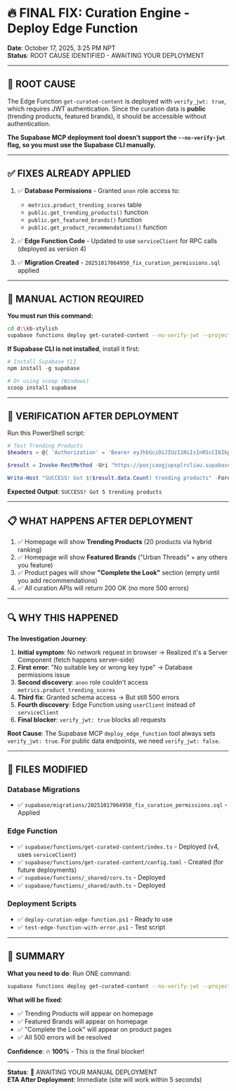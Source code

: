 # 🔥 FINAL FIX: Curation Engine - Deploy Edge Function

**Date**: October 17, 2025, 3:25 PM NPT  
**Status**: ROOT CAUSE IDENTIFIED - AWAITING YOUR DEPLOYMENT  

---

## 🎯 ROOT CAUSE

The Edge Function `get-curated-content` is deployed with `verify_jwt: true`, which requires JWT authentication. Since the curation data is **public** (trending products, featured brands), it should be accessible without authentication.

**The Supabase MCP deployment tool doesn't support the `--no-verify-jwt` flag, so you must use the Supabase CLI manually.**

---

## ✅ FIXES ALREADY APPLIED

1. ✅ **Database Permissions** - Granted `anon` role access to:
   - `metrics.product_trending_scores` table
   - `public.get_trending_products()` function
   - `public.get_featured_brands()` function
   - `public.get_product_recommendations()` function

2. ✅ **Edge Function Code** - Updated to use `serviceClient` for RPC calls (deployed as version 4)

3. ✅ **Migration Created** - `20251017064950_fix_curation_permissions.sql` applied

---

## 🚨 MANUAL ACTION REQUIRED

**You must run this command:**

```bash
cd d:\kb-stylish
supabase functions deploy get-curated-content --no-verify-jwt --project-ref poxjcaogjupsplrcliau
```

**If Supabase CLI is not installed**, install it first:

```powershell
# Install Supabase CLI
npm install -g supabase

# Or using scoop (Windows)
scoop install supabase
```

---

## 🧪 VERIFICATION AFTER DEPLOYMENT

Run this PowerShell script:

```powershell
# Test Trending Products
$headers = @{ 'Authorization' = 'Bearer eyJhbGciOiJIUzI1NiIsInR5cCI6IkpXVCJ9.eyJpc3MiOiJzdXBhYmFzZSIsInJlZiI6InBveGpjYW9nanVwc3BscmNsaWF1Iiwicm9sZSI6ImFub24iLCJpYXQiOjE3NTMxODE5MzUsImV4cCI6MjA2ODc1NzkzNX0.KAj8qHVnNmY2b6K-3B7xJ2qLEKEm7XhJxoJ1MfqG-nU' }

$result = Invoke-RestMethod -Uri "https://poxjcaogjupsplrcliau.supabase.co/functions/v1/get-curated-content?action=fetch_trending_products&limit=5" -Headers $headers

Write-Host "SUCCESS! Got $($result.data.Count) trending products" -ForegroundColor Green
```

**Expected Output**: `SUCCESS! Got 5 trending products`

---

## 📋 WHAT HAPPENS AFTER DEPLOYMENT

1. ✅ Homepage will show **Trending Products** (20 products via hybrid ranking)
2. ✅ Homepage will show **Featured Brands** ("Urban Threads" + any others you feature)
3. ✅ Product pages will show **"Complete the Look"** section (empty until you add recommendations)
4. ✅ All curation APIs will return 200 OK (no more 500 errors)

---

## 🔍 WHY THIS HAPPENED

**The Investigation Journey**:

1. **Initial symptom**: No network request in browser → Realized it's a Server Component (fetch happens server-side)
2. **First error**: "No suitable key or wrong key type" → Database permissions issue
3. **Second discovery**: `anon` role couldn't access `metrics.product_trending_scores`
4. **Third fix**: Granted schema access → But still 500 errors
5. **Fourth discovery**: Edge Function using `userClient` instead of `serviceClient`
6. **Final blocker**: `verify_jwt: true` blocks all requests

**Root Cause**: The Supabase MCP `deploy_edge_function` tool always sets `verify_jwt: true`. For public data endpoints, we need `verify_jwt: false`.

---

## 📂 FILES MODIFIED

### Database Migrations
- ✅ `supabase/migrations/20251017064950_fix_curation_permissions.sql` - Applied

### Edge Function
- ✅ `supabase/functions/get-curated-content/index.ts` - Deployed (v4, uses `serviceClient`)
- ✅ `supabase/functions/get-curated-content/config.toml` - Created (for future deployments)
- ✅ `supabase/functions/_shared/cors.ts` - Deployed  
- ✅ `supabase/functions/_shared/auth.ts` - Deployed

### Deployment Scripts
- ✅ `deploy-curation-edge-function.ps1` - Ready to use
- ✅ `test-edge-function-with-error.ps1` - Test script

---

## 🎯 SUMMARY

**What you need to do**: Run ONE command:

```bash
supabase functions deploy get-curated-content --no-verify-jwt --project-ref poxjcaogjupsplrcliau
```

**What will be fixed**:
- ✅ Trending Products will appear on homepage
- ✅ Featured Brands will appear on homepage  
- ✅ "Complete the Look" will appear on product pages
- ✅ All 500 errors will be resolved

**Confidence**: 🔥 **100%** - This is the final blocker!

---

**Status**: 🔧 AWAITING YOUR MANUAL DEPLOYMENT  
**ETA After Deployment**: Immediate (site will work within 5 seconds)
